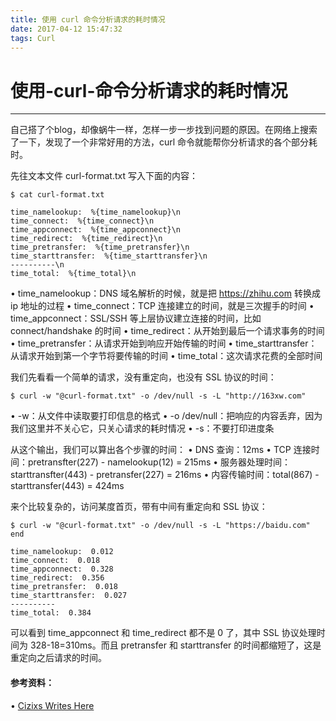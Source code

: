 ```yaml
---
title: 使用 curl 命令分析请求的耗时情况
date: 2017-04-12 15:47:32
tags: Curl
---
```


# 使用-curl-命令分析请求的耗时情况

---

自己搭了个blog，却像蜗牛一样，怎样一步一步找到问题的原因。在网络上搜索了一下，发现了一个非常好用的方法，curl 命令就能帮你分析请求的各个部分耗时。

先往文本文件 curl-format.txt 写入下面的内容：

```
$ cat curl-format.txt

```


```
time_namelookup:  %{time_namelookup}\n
time_connect:  %{time_connect}\n
time_appconnect:  %{time_appconnect}\n
time_redirect:  %{time_redirect}\n
time_pretransfer:  %{time_pretransfer}\n
time_starttransfer:  %{time_starttransfer}\n
----------\n
time_total:  %{time_total}\n

```


•    time_namelookup：DNS 域名解析的时候，就是把 https://zhihu.com 转换成 ip 地址的过程
•	time_connect：TCP 连接建立的时间，就是三次握手的时间
•	time_appconnect：SSL/SSH 等上层协议建立连接的时间，比如 connect/handshake 的时间
•	time_redirect：从开始到最后一个请求事务的时间
•	time_pretransfer：从请求开始到响应开始传输的时间
•	time_starttransfer：从请求开始到第一个字节将要传输的时间
•	time_total：这次请求花费的全部时间


我们先看看一个简单的请求，没有重定向，也没有 SSL 协议的时间：

```
$ curl -w "@curl-format.txt" -o /dev/null -s -L "http://163xw.com"

```

•	-w：从文件中读取要打印信息的格式
•	-o /dev/null：把响应的内容丢弃，因为我们这里并不关心它，只关心请求的耗时情况
•	-s：不要打印进度条

从这个输出，我们可以算出各个步骤的时间：
•	DNS 查询：12ms
•	TCP 连接时间：pretransfter(227) - namelookup(12) = 215ms
•	服务器处理时间：starttransfter(443) - pretransfer(227) = 216ms
•	内容传输时间：total(867) - starttransfer(443) = 424ms


来个比较复杂的，访问某度首页，带有中间有重定向和 SSL 协议：

```
$ curl -w "@curl-format.txt" -o /dev/null -s -L "https://baidu.com"
end

```


```
time_namelookup:  0.012
time_connect:  0.018
time_appconnect:  0.328
time_redirect:  0.356
time_pretransfer:  0.018
time_starttransfer:  0.027
----------
time_total:  0.384

```

可以看到 time_appconnect 和 time_redirect 都不是 0 了，其中 SSL 协议处理时间为 328-18=310ms。而且 pretransfer 和 starttransfer 的时间都缩短了，这是重定向之后请求的时间。



#### 参考资料：
• [Cizixs Writes Here](http://cizixs.com/2017/04/11/use-curl-to-analyze-request?utm_source=tuicool&utm_medium=referral) 

